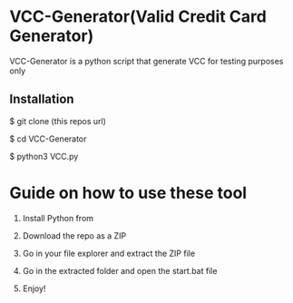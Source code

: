 # VCC-Generator(Valid Credit Card Generator)
VCC-Generator is a python script that generate VCC for testing purposes only<br> 

 
<h2>Installation</h2>
 
<p>$ git clone (this repos url)</p>
<p>$ cd VCC-Generator</p> 
<p>$ python3 VCC.py</p>  
 
# Guide on how to use these tool  
 
1. Install Python from

2. Download the repo as a ZIP   

3. Go in your file explorer and extract the ZIP file

4. Go in the extracted folder and open the start.bat file 

5. Enjoy!
